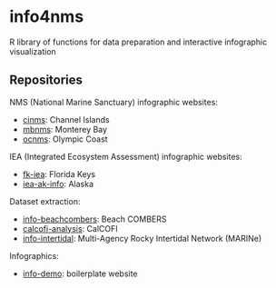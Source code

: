 # info4nms
R library of functions for data preparation and interactive infographic visualization

## Repositories

NMS (National Marine Sanctuary) infographic websites:

* [cinms](https://github.com/marinebon/cinms): Channel Islands
* [mbnms](https://github.com/marinebon/mbnms): Monterey Bay
* [ocnms](https://github.com/marinebon/ocnms): Olympic Coast

IEA (Integrated Ecosystem Assessment) infographic websites:

- [fk-iea](https://github.com/marinebon/fk-iea): Florida Keys
- [iea-ak-info](https://github.com/marinebon/iea-ak-info): Alaska

Dataset extraction:

- [info-beachcombers](https://github.com/marinebon/info-beachcombers): Beach COMBERS
- [calcofi-analysis](https://github.com/marinebon/calcofi-analysis): CalCOFI
- [info-intertidal](https://github.com/marinebon/info-intertidal): Multi-Agency Rocky Intertidal Network (MARINe)

Infographics:

- [info-demo](https://github.com/marinebon/info-demo): boilerplate website
